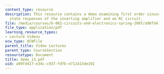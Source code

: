 ```yaml
---
content_type: resource
description: This resource contains a demo examining first order sinusoidal steady
  state responses of the inverting amplifier and an RC circuit.
file: /media/courses/6-002-circuits-and-electronics-spring-2007/a90fd417e34cc937fdfbe711413de192_demo_13.pdf
file_type: application/pdf
learning_resource_types:
- Lecture Videos
ocw_type: OCWFile
parent_title: Video Lectures
parent_type: CourseSection
resourcetype: Document
title: demo_13.pdf
uid: a90fd417-e34c-c937-fdfb-e711413de192
---
```

